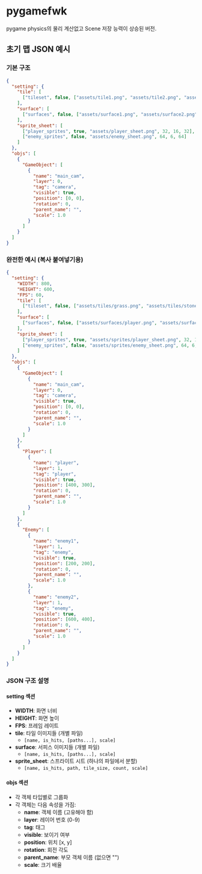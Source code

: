 # pygamefwk

pygame physics의 물리 계산없고 Scene 저장 능력이 상승된 버전.

## 초기 맵 JSON 예시

### 기본 구조

```json
{
  "setting": {
    "tile": [
      ["tileset", false, ["assets/tile1.png", "assets/tile2.png", "assets/tile3.png"], 48]
    ],
    "surface": [
      ["surfaces", false, ["assets/surface1.png", "assets/surface2.png"], 1.0]
    ],
    "sprite_sheet": [
      ["player_sprites", true, "assets/player_sheet.png", 32, 16, 32],
      ["enemy_sprites", false, "assets/enemy_sheet.png", 64, 6, 64]
    ]
  },
  "objs": [
    {
      "GameObject": [
        {
          "name": "main_cam",
          "layer": 0,
          "tag": "camera",
          "visible": true,
          "position": [0, 0],
          "rotation": 0,
          "parent_name": "",
          "scale": 1.0
        }
      ]
    }
  ]
}
```

### 완전한 예시 (복사 붙여넣기용)

```json
{
  "setting": {
    "WIDTH": 800,
    "HEIGHT": 600,
    "FPS": 60,
    "tile": [
      ["tileset", false, ["assets/tiles/grass.png", "assets/tiles/stone.png", "assets/tiles/water.png"], 1.0]
    ],
    "surface": [
      ["surfaces", false, ["assets/surfaces/player.png", "assets/surfaces/enemy.png"], 1.0]
    ],
    "sprite_sheet": [
      ["player_sprites", true, "assets/sprites/player_sheet.png", 32, 16, 1.0],
      ["enemy_sprites", false, "assets/sprites/enemy_sheet.png", 64, 6, 0.5]
    ]
  },
  "objs": [
    {
      "GameObject": [
        {
          "name": "main_cam",
          "layer": 0,
          "tag": "camera",
          "visible": true,
          "position": [0, 0],
          "rotation": 0,
          "parent_name": "",
          "scale": 1.0
        }
      ]
    },
    {
      "Player": [
        {
          "name": "player",
          "layer": 1,
          "tag": "player",
          "visible": true,
          "position": [400, 300],
          "rotation": 0,
          "parent_name": "",
          "scale": 1.0
        }
      ]
    },
    {
      "Enemy": [
        {
          "name": "enemy1",
          "layer": 1,
          "tag": "enemy",
          "visible": true,
          "position": [200, 200],
          "rotation": 0,
          "parent_name": "",
          "scale": 1.0
        },
        {
          "name": "enemy2",
          "layer": 1,
          "tag": "enemy",
          "visible": true,
          "position": [600, 400],
          "rotation": 0,
          "parent_name": "",
          "scale": 1.0
        }
      ]
    }
  ]
}
```

### JSON 구조 설명

#### setting 섹션
- **WIDTH**: 화면 너비
- **HEIGHT**: 화면 높이
- **FPS**: 프레임 레이트
- **tile**: 타일 이미지들 (개별 파일)
  - `[name, is_hits, [paths...], scale]`
- **surface**: 서피스 이미지들 (개별 파일)
  - `[name, is_hits, [paths...], scale]`
- **sprite_sheet**: 스프라이트 시트 (하나의 파일에서 분할)
  - `[name, is_hits, path, tile_size, count, scale]`

#### objs 섹션
- 각 객체 타입별로 그룹화
- 각 객체는 다음 속성을 가짐:
  - **name**: 객체 이름 (고유해야 함)
  - **layer**: 레이어 번호 (0-9)
  - **tag**: 태그
  - **visible**: 보이기 여부
  - **position**: 위치 [x, y]
  - **rotation**: 회전 각도
  - **parent_name**: 부모 객체 이름 (없으면 "")
  - **scale**: 크기 배율
